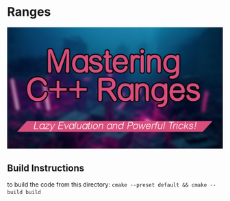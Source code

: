 # Ranges

[![Video](./../res/english/video11/thumbnail.png)](https://youtu.be/2m-96nNUjMw?list=PLTjUlazALHSBQp4jdqHTCduTSSMU-cz5P)

## Build Instructions
to build the code from this directory:
`cmake --preset default && cmake --build build`